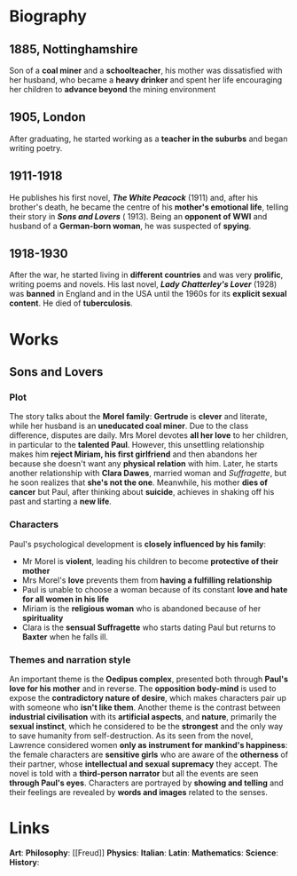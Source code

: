 # Biography
## 1885, Nottinghamshire
Son of a **coal miner** and a **schoolteacher**, his mother was dissatisfied with her husband, who became a **heavy drinker** and spent her life encouraging her children to **advance beyond** the mining environment
## 1905, London
After graduating, he started working as a **teacher in the suburbs** and began writing poetry.
## 1911-1918
He publishes his first novel, ***The White Peacock*** (1911) and, after his brother's death, he became the centre of his **mother's emotional life**, telling their story in ***Sons and Lovers*** ( 1913). Being an **opponent of WWI** and husband of a **German-born woman**, he was suspected of **spying**.
## 1918-1930
After the war, he started living in **different countries** and was very **prolific**, writing poems and novels. His last novel, ***Lady Chatterley's Lover*** (1928) was **banned** in England and in the USA until the 1960s for its **explicit sexual content**. He died of **tuberculosis**.
# Works
## Sons and Lovers
### Plot
The story talks about the **Morel family**: **Gertrude** is **clever** and literate, while her husband is an **uneducated coal miner**. Due to the class difference, disputes are daily. Mrs Morel devotes **all her love** to her children, in particular to the **talented Paul**. However, this unsettling relationship makes him **reject Miriam, his first girlfriend** and then abandons her because she doesn't want any **physical relation** with him. Later, he starts another relationship with **Clara Dawes**, married woman and *Suffragette*, but he soon realizes that **she's not the one**. Meanwhile, his mother **dies of cancer** but Paul, after thinking about **suicide**, achieves in shaking off his past and starting a **new life**.
### Characters
Paul's psychological development is **closely influenced by his family**:
- Mr Morel is **violent**, leading his children to become **protective of their mother**
- Mrs Morel's **love** prevents them from **having a fulfilling relationship**
- Paul is unable to choose a woman because of its constant **love and hate for all women in his life**
- Miriam is the **religious woman** who is abandoned because of her **spirituality**
- Clara is the **sensual Suffragette** who starts dating Paul but returns to **Baxter** when he falls ill.
### Themes and narration style
An important theme is the **Oedipus complex**, presented both through **Paul's love for his mother** and in reverse. The **opposition body-mind** is used to expose the **contradictory nature of desire**, which makes characters pair up with someone who **isn't like them**. Another theme is the contrast between **industrial civilisation** with its **artificial aspects**, and **nature**, primarily the **sexual instinct**, which he considered to be the **strongest** and the only way to save humanity from self-destruction.
As its seen from the novel, Lawrence considered women **only as instrument for mankind's happiness**: the female characters are **sensitive girls** who are aware of the **otherness** of their partner, whose **intellectual and sexual supremacy** they accept.
The novel is told with a **third-person narrator** but all the events are seen **through Paul's eyes**. Characters are portrayed by **showing and telling** and their feelings are revealed by **words and images** related to the senses.
# Links
**Art**:
**Philosophy**: [[Freud]]
**Physics**:
**Italian**:
**Latin**:
**Mathematics**:
**Science**:
**History**:
